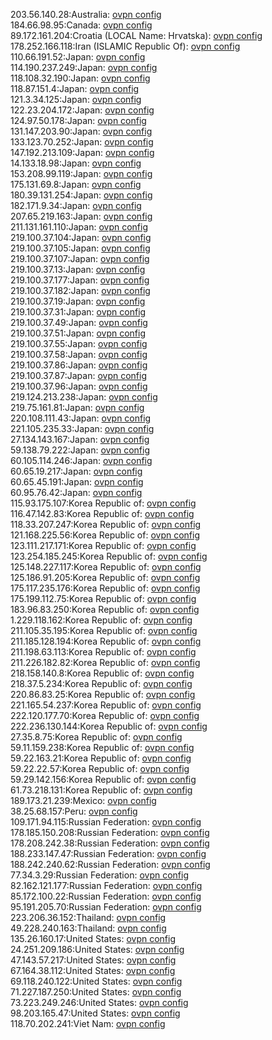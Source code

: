203.56.140.28:Australia: [ovpn config](vpn/203_56_140_28.ovpn)  
184.66.98.95:Canada: [ovpn config](vpn/184_66_98_95.ovpn)  
89.172.161.204:Croatia (LOCAL Name: Hrvatska): [ovpn config](vpn/89_172_161_204.ovpn)  
178.252.166.118:Iran (ISLAMIC Republic Of): [ovpn config](vpn/178_252_166_118.ovpn)  
110.66.191.52:Japan: [ovpn config](vpn/110_66_191_52.ovpn)  
114.190.237.249:Japan: [ovpn config](vpn/114_190_237_249.ovpn)  
118.108.32.190:Japan: [ovpn config](vpn/118_108_32_190.ovpn)  
118.87.151.4:Japan: [ovpn config](vpn/118_87_151_4.ovpn)  
121.3.34.125:Japan: [ovpn config](vpn/121_3_34_125.ovpn)  
122.23.204.172:Japan: [ovpn config](vpn/122_23_204_172.ovpn)  
124.97.50.178:Japan: [ovpn config](vpn/124_97_50_178.ovpn)  
131.147.203.90:Japan: [ovpn config](vpn/131_147_203_90.ovpn)  
133.123.70.252:Japan: [ovpn config](vpn/133_123_70_252.ovpn)  
147.192.213.109:Japan: [ovpn config](vpn/147_192_213_109.ovpn)  
14.133.18.98:Japan: [ovpn config](vpn/14_133_18_98.ovpn)  
153.208.99.119:Japan: [ovpn config](vpn/153_208_99_119.ovpn)  
175.131.69.8:Japan: [ovpn config](vpn/175_131_69_8.ovpn)  
180.39.131.254:Japan: [ovpn config](vpn/180_39_131_254.ovpn)  
182.171.9.34:Japan: [ovpn config](vpn/182_171_9_34.ovpn)  
207.65.219.163:Japan: [ovpn config](vpn/207_65_219_163.ovpn)  
211.131.161.110:Japan: [ovpn config](vpn/211_131_161_110.ovpn)  
219.100.37.104:Japan: [ovpn config](vpn/219_100_37_104.ovpn)  
219.100.37.105:Japan: [ovpn config](vpn/219_100_37_105.ovpn)  
219.100.37.107:Japan: [ovpn config](vpn/219_100_37_107.ovpn)  
219.100.37.13:Japan: [ovpn config](vpn/219_100_37_13.ovpn)  
219.100.37.177:Japan: [ovpn config](vpn/219_100_37_177.ovpn)  
219.100.37.182:Japan: [ovpn config](vpn/219_100_37_182.ovpn)  
219.100.37.19:Japan: [ovpn config](vpn/219_100_37_19.ovpn)  
219.100.37.31:Japan: [ovpn config](vpn/219_100_37_31.ovpn)  
219.100.37.49:Japan: [ovpn config](vpn/219_100_37_49.ovpn)  
219.100.37.51:Japan: [ovpn config](vpn/219_100_37_51.ovpn)  
219.100.37.55:Japan: [ovpn config](vpn/219_100_37_55.ovpn)  
219.100.37.58:Japan: [ovpn config](vpn/219_100_37_58.ovpn)  
219.100.37.86:Japan: [ovpn config](vpn/219_100_37_86.ovpn)  
219.100.37.87:Japan: [ovpn config](vpn/219_100_37_87.ovpn)  
219.100.37.96:Japan: [ovpn config](vpn/219_100_37_96.ovpn)  
219.124.213.238:Japan: [ovpn config](vpn/219_124_213_238.ovpn)  
219.75.161.81:Japan: [ovpn config](vpn/219_75_161_81.ovpn)  
220.108.111.43:Japan: [ovpn config](vpn/220_108_111_43.ovpn)  
221.105.235.33:Japan: [ovpn config](vpn/221_105_235_33.ovpn)  
27.134.143.167:Japan: [ovpn config](vpn/27_134_143_167.ovpn)  
59.138.79.222:Japan: [ovpn config](vpn/59_138_79_222.ovpn)  
60.105.114.246:Japan: [ovpn config](vpn/60_105_114_246.ovpn)  
60.65.19.217:Japan: [ovpn config](vpn/60_65_19_217.ovpn)  
60.65.45.191:Japan: [ovpn config](vpn/60_65_45_191.ovpn)  
60.95.76.42:Japan: [ovpn config](vpn/60_95_76_42.ovpn)  
115.93.175.107:Korea Republic of: [ovpn config](vpn/115_93_175_107.ovpn)  
116.47.142.83:Korea Republic of: [ovpn config](vpn/116_47_142_83.ovpn)  
118.33.207.247:Korea Republic of: [ovpn config](vpn/118_33_207_247.ovpn)  
121.168.225.56:Korea Republic of: [ovpn config](vpn/121_168_225_56.ovpn)  
123.111.217.171:Korea Republic of: [ovpn config](vpn/123_111_217_171.ovpn)  
123.254.185.245:Korea Republic of: [ovpn config](vpn/123_254_185_245.ovpn)  
125.148.227.117:Korea Republic of: [ovpn config](vpn/125_148_227_117.ovpn)  
125.186.91.205:Korea Republic of: [ovpn config](vpn/125_186_91_205.ovpn)  
175.117.235.176:Korea Republic of: [ovpn config](vpn/175_117_235_176.ovpn)  
175.199.112.75:Korea Republic of: [ovpn config](vpn/175_199_112_75.ovpn)  
183.96.83.250:Korea Republic of: [ovpn config](vpn/183_96_83_250.ovpn)  
1.229.118.162:Korea Republic of: [ovpn config](vpn/1_229_118_162.ovpn)  
211.105.35.195:Korea Republic of: [ovpn config](vpn/211_105_35_195.ovpn)  
211.185.128.194:Korea Republic of: [ovpn config](vpn/211_185_128_194.ovpn)  
211.198.63.113:Korea Republic of: [ovpn config](vpn/211_198_63_113.ovpn)  
211.226.182.82:Korea Republic of: [ovpn config](vpn/211_226_182_82.ovpn)  
218.158.140.8:Korea Republic of: [ovpn config](vpn/218_158_140_8.ovpn)  
218.37.5.234:Korea Republic of: [ovpn config](vpn/218_37_5_234.ovpn)  
220.86.83.25:Korea Republic of: [ovpn config](vpn/220_86_83_25.ovpn)  
221.165.54.237:Korea Republic of: [ovpn config](vpn/221_165_54_237.ovpn)  
222.120.177.70:Korea Republic of: [ovpn config](vpn/222_120_177_70.ovpn)  
222.236.130.144:Korea Republic of: [ovpn config](vpn/222_236_130_144.ovpn)  
27.35.8.75:Korea Republic of: [ovpn config](vpn/27_35_8_75.ovpn)  
59.11.159.238:Korea Republic of: [ovpn config](vpn/59_11_159_238.ovpn)  
59.22.163.21:Korea Republic of: [ovpn config](vpn/59_22_163_21.ovpn)  
59.22.22.57:Korea Republic of: [ovpn config](vpn/59_22_22_57.ovpn)  
59.29.142.156:Korea Republic of: [ovpn config](vpn/59_29_142_156.ovpn)  
61.73.218.131:Korea Republic of: [ovpn config](vpn/61_73_218_131.ovpn)  
189.173.21.239:Mexico: [ovpn config](vpn/189_173_21_239.ovpn)  
38.25.68.157:Peru: [ovpn config](vpn/38_25_68_157.ovpn)  
109.171.94.115:Russian Federation: [ovpn config](vpn/109_171_94_115.ovpn)  
178.185.150.208:Russian Federation: [ovpn config](vpn/178_185_150_208.ovpn)  
178.208.242.38:Russian Federation: [ovpn config](vpn/178_208_242_38.ovpn)  
188.233.147.47:Russian Federation: [ovpn config](vpn/188_233_147_47.ovpn)  
188.242.240.62:Russian Federation: [ovpn config](vpn/188_242_240_62.ovpn)  
77.34.3.29:Russian Federation: [ovpn config](vpn/77_34_3_29.ovpn)  
82.162.121.177:Russian Federation: [ovpn config](vpn/82_162_121_177.ovpn)  
85.172.100.22:Russian Federation: [ovpn config](vpn/85_172_100_22.ovpn)  
95.191.205.70:Russian Federation: [ovpn config](vpn/95_191_205_70.ovpn)  
223.206.36.152:Thailand: [ovpn config](vpn/223_206_36_152.ovpn)  
49.228.240.163:Thailand: [ovpn config](vpn/49_228_240_163.ovpn)  
135.26.160.17:United States: [ovpn config](vpn/135_26_160_17.ovpn)  
24.251.209.186:United States: [ovpn config](vpn/24_251_209_186.ovpn)  
47.143.57.217:United States: [ovpn config](vpn/47_143_57_217.ovpn)  
67.164.38.112:United States: [ovpn config](vpn/67_164_38_112.ovpn)  
69.118.240.122:United States: [ovpn config](vpn/69_118_240_122.ovpn)  
71.227.187.250:United States: [ovpn config](vpn/71_227_187_250.ovpn)  
73.223.249.246:United States: [ovpn config](vpn/73_223_249_246.ovpn)  
98.203.165.47:United States: [ovpn config](vpn/98_203_165_47.ovpn)  
118.70.202.241:Viet Nam: [ovpn config](vpn/118_70_202_241.ovpn)  
